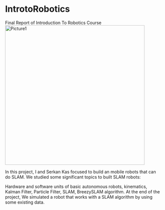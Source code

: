 # IntrotoRobotics
Final Report of  Introduction To Robotics Course
<img width="454" alt="Picture1" src="https://user-images.githubusercontent.com/72014272/137482675-c253df60-4701-4c42-beb6-bf71d8cfbe2f.png">

In this project, I and Serkan Kas  focused to build an mobile robots that can do SLAM.  We studied some significant topics to built SLAM robots: 

Hardware and software units of basic autonomous robots, kinematics,  Kalman Filter, Particle Filter, SLAM, BreezySLAM algorithm.  At the end of the project, We simulated a robot that works with a SLAM algorithm by using some existing data.
